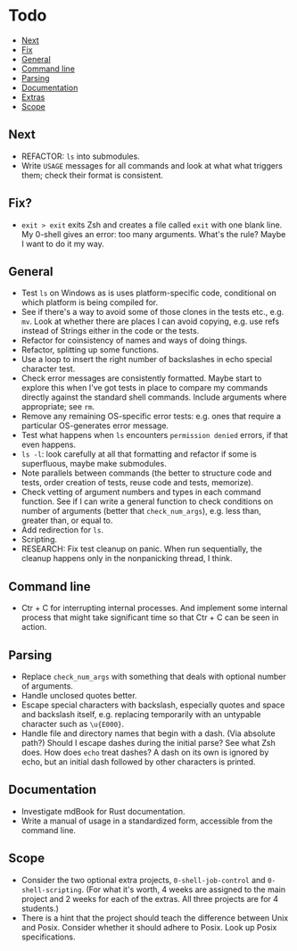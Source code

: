 # Todo

- [Next](#next)
- [Fix](#fix)
- [General](#general)
- [Command line](#command-line)
- [Parsing](#parsing)
- [Documentation](#documentation)
- [Extras](#extras)
- [Scope](#scope)

## Next

- REFACTOR: `ls` into submodules.
- Write `USAGE` messages for all commands and look at what what triggers them; check their format is consistent.

## Fix?

- `exit > exit` exits Zsh and creates a file called `exit` with one blank line. My 0-shell gives an error: too many arguments. What's the rule? Maybe I want to do it my way.

## General

- Test `ls` on Windows as is uses platform-specific code, conditional on which platform is being compiled for.
- See if there's a way to avoid some of those clones in the tests etc., e.g. `mv`. Look at whether there are places I can avoid copying, e.g. use refs instead of Strings either in the code or the tests.
- Refactor for coinsistency of names and ways of doing things.
- Refactor, splitting up some functions.
- Use a loop to insert the right number of backslashes in echo special character test.
- Check error messages are consistently formatted. Maybe start to explore this when I've got tests in place to compare my commands directly against the standard shell commands. Include arguments where appropriate; see `rm`.
- Remove any remaining OS-specific error tests: e.g. ones that require a particular OS-generates error message.
- Test what happens when `ls` encounters `permission denied` errors, if that even happens.
- `ls -l`: look carefully at all that formatting and refactor if some is superfluous, maybe make submodules.
- Note parallels between commands (the better to structure code and tests, order creation of tests, reuse code and tests, memorize).
- Check vetting of argument numbers and types in each command function. See if I can write a general function to check conditions on number of arguments (better that `check_num_args`), e.g. less than, greater than, or equal to.
- Add redirection for `ls`.
- Scripting.
- RESEARCH: Fix test cleanup on panic. When run sequentially, the cleanup happens only in the nonpanicking thread, I think.

## Command line

- Ctr + C for interrupting internal processes. And implement some internal process that might take significant time so that Ctr + C can be seen in action.

## Parsing

- Replace `check_num_args` with something that deals with optional number of arguments.
- Handle unclosed quotes better.
- Escape special characters with backslash, especially quotes and space and backslash itself, e.g. replacing temporarily with an untypable character such as `\u{E000}`.
- Handle file and directory names that begin with a dash. (Via absolute path?) Should I escape dashes during the initial parse? See what Zsh does. How does `echo` treat dashes? A dash on its own is ignored by echo, but an initial dash followed by other characters is printed.

## Documentation

- Investigate mdBook for Rust documentation.
- Write a manual of usage in a standardized form, accessible from the command line.

## Scope

- Consider the two optional extra projects, `0-shell-job-control` and `0-shell-scripting`. (For what it's worth, 4 weeks are assigned to the main project and 2 weeks for each of the extras. All three projects are for 4 students.)
- There is a hint that the project should teach the difference between Unix and Posix. Consider whether it should adhere to Posix. Look up Posix specifications.
